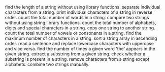 find the length of a string without using library functions.
separate individual characters from a string. 
print individual characters of a string in reverse order.
count the total number of words in a string. 
 compare two strings without using string library functions. 
 count the total number of alphabets, digits and special characters in a string.
copy one string to another string.
count the total number of vowels or consonants in a string. 
find the maximum number of characters in a string.
sort a string array in ascending order.
read a sentence and replace lowercase characters with uppercase and vice versa.
find the number of times a given word 'the' appears in the given string.
extract a substring from a given string.
check whether a substring is present in a string.
remove characters from a string except alphabets.
 combine two strings manually.
